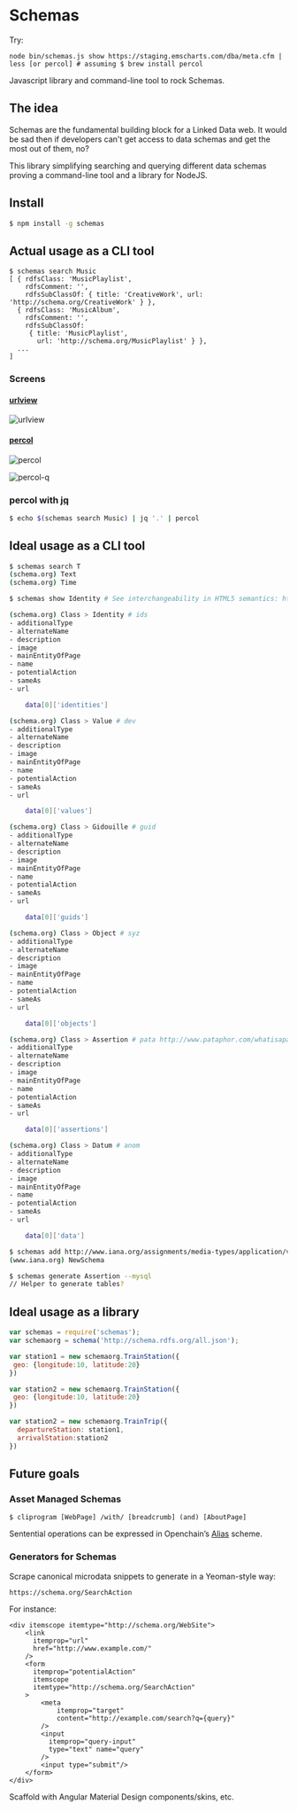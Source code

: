 # Schemas

Try: 

```
node bin/schemas.js show https://staging.emscharts.com/dba/meta.cfm | less [or percol] # assuming $ brew install percol
```

Javascript library and command-line tool to rock Schemas.

## The idea

Schemas are the fundamental building block for a Linked Data web. It would be sad then if developers can't get access to data schemas and get the most out of them, no?

This library simplifying searching and querying different data schemas proving a command-line tool and a library for NodeJS.

## Install
```bash
$ npm install -g schemas
```

## Actual usage as a CLI tool

```
$ schemas search Music
[ { rdfsClass: 'MusicPlaylist',
    rdfsComment: '',
    rdfsSubClassOf: { title: 'CreativeWork', url: 'http://schema.org/CreativeWork' } },
  { rdfsClass: 'MusicAlbum',
    rdfsComment: '',
    rdfsSubClassOf: 
     { title: 'MusicPlaylist',
       url: 'http://schema.org/MusicPlaylist' } },
  ...
]
```

### Screens

#### [urlview][urlview]

![urlview](https://raw.githubusercontent.com/nerdfiles/schemas/master/img/urlview.png)

#### [percol][percol]

![percol](https://raw.githubusercontent.com/nerdfiles/schemas/master/img/percol.png)

![percol-q](https://raw.githubusercontent.com/nerdfiles/schemas/master/img/percol-q.png)

### percol with [jq]

```bash 
$ echo $(schemas search Music) | jq '.' | percol
```

## Ideal usage as a CLI tool
```bash 
$ schemas search T
(schema.org) Text
(schema.org) Time

$ schemas show Identity # See interchangeability in HTML5 semantics: https://schema.org/author

(schema.org) Class > Identity # ids
- additionalType
- alternateName
- description
- image
- mainEntityOfPage
- name
- potentialAction
- sameAs
- url

    data[0]['identities']

(schema.org) Class > Value # dev
- additionalType
- alternateName
- description
- image
- mainEntityOfPage
- name
- potentialAction
- sameAs
- url

    data[0]['values']

(schema.org) Class > Gidouille # guid
- additionalType
- alternateName
- description
- image
- mainEntityOfPage
- name
- potentialAction
- sameAs
- url

    data[0]['guids']

(schema.org) Class > Object # syz
- additionalType
- alternateName
- description
- image
- mainEntityOfPage
- name
- potentialAction
- sameAs
- url

    data[0]['objects']

(schema.org) Class > Assertion # pata http://www.pataphor.com/whatisapataphor.html#ex1
- additionalType
- alternateName
- description
- image
- mainEntityOfPage
- name
- potentialAction
- sameAs
- url

    data[0]['assertions']

(schema.org) Class > Datum # anom
- additionalType
- alternateName
- description
- image
- mainEntityOfPage
- name
- potentialAction
- sameAs
- url

    data[0]['data']

$ schemas add http://www.iana.org/assignments/media-types/application/vnd.api+json
(www.iana.org) NewSchema

$ schemas generate Assertion --mysql
// Helper to generate tables?
```

## Ideal usage as a library

```javascript
var schemas = require('schemas');
var schemaorg = schema('http://schema.rdfs.org/all.json');

var station1 = new schemaorg.TrainStation({
 geo: {longitude:10, latitude:20}
})

var station2 = new schemaorg.TrainStation({
 geo: {longitude:10, latitude:20}
})

var station2 = new schemaorg.TrainTrip({
  departureStation: station1,
  arrivalStation:station2
})
```

## Future goals

### Asset Managed Schemas

    $ cliprogram [WebPage] /with/ [breadcrumb] (and) [AboutPage]

Sentential operations can be expressed in Openchain’s [Alias][0] scheme.

### Generators for Schemas

Scrape canonical microdata snippets to generate in a Yeoman-style way:

    https://schema.org/SearchAction

For instance:

    <div itemscope itemtype="http://schema.org/WebSite">
        <link
          itemprop="url"
          href="http://www.example.com/"
        />
        <form 
          itemprop="potentialAction"
          itemscope 
          itemtype="http://schema.org/SearchAction"
        >
            <meta
                itemprop="target" 
                content="http://example.com/search?q={query}"
            />
            <input
              itemprop="query-input"
              type="text" name="query"
            />
            <input type="submit"/>
        </form>
    </div>

Scaffold with Angular Material Design components/skins, etc.

[0]: https://docs.openchain.org/en/latest/ledger-rules/general.html#aliases-aka-name
[urlview]: http://linuxcommand.org/man_pages/urlview1.html
[percol]: https://github.com/mooz/percol
[jq]: https://stedolan.github.io/jq/

